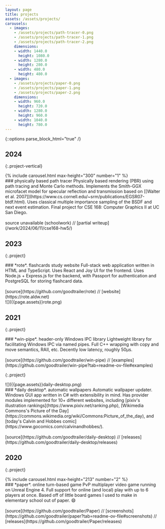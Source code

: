 ```yaml
---
layout: page
title: projects
assets: /assets/projects/
carousels:
  - images:
    - /assets/projects/path-tracer-0.png
    - /assets/projects/path-tracer-1.png
    - /assets/projects/path-tracer-2.png
    dimensions:
    - width: 1440.0
      height: 1080.0
    - width: 1280.0
      height: 280.0
    - width: 480.0
      height: 480.0
  - images:
    - /assets/projects/paper-0.png
    - /assets/projects/paper-1.png
    - /assets/projects/paper-2.png
    dimensions:
    - width: 960.0
      height: 720.0
    - width: 1280.0
      height: 960.0
    - width: 1040.0
      height: 780.0
---
```


{::options parse_block_html="true" /}

## 2024

{:.project-vertical}
<div>
{% include carousel.html max-height="300" number="1" %}
<div>
### physically based path tracer
Physically based rendering (PBR) using path tracing and Monte Carlo methods. Implements the Smith-GGX microfacet model for specular reflection and transmission based on [[Walter et al. 2007]](https://www.cs.cornell.edu/~srm/publications/EGSR07-btdf.html). Uses classical multiple importance sampling of the BSDF and next event estimation. Final project for CSE 168: Computer Graphics II at UC San Diego.
<br><br>
source unavailable (schoolwork) // [partial writeup](/work/2024/06/11/cse168-hw5/)
</div>
</div>

## 2023

{:.project}
<div>
<div>
### *rote*. flashcards study website
Full-stack web application written in HTML and TypeScript. Uses React and Joy UI for the frontend. Uses Node.js + Express.js for the backend, with Passport for authentication and PostgreSQL for storing flashcard data.
<br><br>
[source](https://github.com/goodtrailer/rote) // [website](https://rote.aldw.net)
</div>
![]({{page.assets}}rote.png)
</div>

## 2021

{:.project}
<div>
<div>
### *win-pipe*. header-only Windows IPC library
Lightweight library for facilitating Windows IPC via named pipes. Full C++ wrapping with copy and move semantics, RAII, etc. Decently low latency, roughly 50µs.
<br><br>
[source](https://github.com/goodtrailer/win-pipe) // [examples](https://github.com/goodtrailer/win-pipe?tab=readme-ov-file#examples)
</div>
</div>

{:.project}
<div>
![]({{page.assets}}daily-desktop.png)
<div>
### *daily desktop*. automatic wallpapers
Automatic wallpaper updater. Windows GUI app written in C# with extensibility in mind. Has provider modules implemented for 10+ different websites, including [pixiv's illustration rankings](https://www.pixiv.net/ranking.php), [Wikimedia Commons's Picture of the Day](https://commons.wikimedia.org/wiki/Commons:Picture_of_the_day), and [today's Calvin and Hobbes comic](https://www.gocomics.com/calvinandhobbes/).
<br><br>
[source](https://github.com/goodtrailer/daily-desktop) // [releases](https://github.com/goodtrailer/daily-desktop/releases)
</div>
</div>

## 2020

{:.project}
<div>
{% include carousel.html max-height="213" number="2" %}
<div>
### *paper*. online turn-based game
PvP multiplayer video game running on Unreal Engine 4. Full support for online (and local) play with up to 6 players at once. Based off of little board games I used to make in elementary school out of paper. 😄
<br><br>
[source](https://github.com/goodtrailer/Paper) // [screenshots](https://github.com/goodtrailer/paper?tab=readme-ov-file#screenshots) // [releases](https://github.com/goodtrailer/Paper/releases)
</div>
</div>
